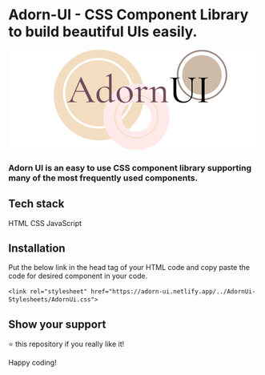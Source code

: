 # Adorn-UI - CSS Component Library to build beautiful UIs easily.

![doc-img](adorn-ui-doc-img.png)

### Adorn UI is an easy to use CSS component library supporting many of the most frequently used components.

## Tech stack
HTML 
CSS 
JavaScript

## Installation
Put the below link in the head tag of your HTML code and copy paste the code for desired component in your code.

```
<link rel="stylesheet" href="https://adorn-ui.netlify.app/../AdornUi-Stylesheets/AdornUi.css">
```

 


## Show your support
⭐ this repository if you really like it!

Happy coding!
